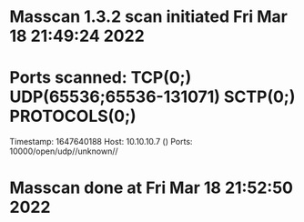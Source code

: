# Masscan 1.3.2 scan initiated Fri Mar 18 21:49:24 2022
# Ports scanned: TCP(0;) UDP(65536;65536-131071) SCTP(0;) PROTOCOLS(0;)
Timestamp: 1647640188	Host: 10.10.10.7 ()	Ports: 10000/open/udp//unknown//
# Masscan done at Fri Mar 18 21:52:50 2022

